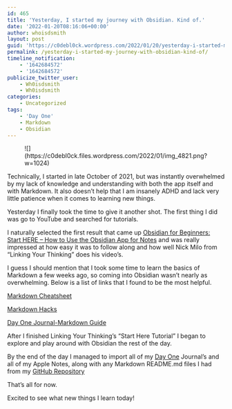 ```yaml
---
id: 465
title: 'Yesterday, I started my journey with Obsidian. Kind of.'
date: '2022-01-20T08:16:06+00:00'
author: whoisdsmith
layout: post
guid: 'https://c0debl0ck.wordpress.com/2022/01/20/yesterday-i-started-my-journey-with-obsidian-kind-of/'
permalink: /yesterday-i-started-my-journey-with-obsidian-kind-of/
timeline_notification:
    - '1642684572'
    - '1642684572'
publicize_twitter_user:
    - Wh0isdsmith
    - Wh0isdsmith
categories:
    - Uncategorized
tags:
    - 'Day One'
    - Markdown
    - Obsidian
---
```


<figure class="wp-block-image size-large">![](https://c0debl0ck.files.wordpress.com/2022/01/img_4821.png?w=1024)</figure>Technically, I started in late October of 2021, but was instantly overwhelmed by my lack of knowledge and understanding with both the app itself and with Markdown. It also doesn’t help that I am insanely ADHD and lack very little patience when it comes to learning new things.

Yesterday I finally took the time to give it another shot. The first thing I did was go to YouTube and searched for tutorials.

I naturally selected the first result that came up [Obsidian for Beginners: Start HERE – How to Use the Obsidian App for Notes](https://www.youtube.com/watch?v=QgbLb6QCK88) and was really impressed at how easy it was to follow along and how well Nick Milo from “Linking Your Thinking” does his video’s.

I guess I should mention that I took some time to learn the basics of Markdown a few weeks ago, so coming into Obsidian wasn’t nearly as overwhelming. Below is a list of links that I found to be the most helpful.

[Markdown Cheatsheet](https://www.markdownguide.org/cheat-sheet)

[Markdown Hacks](https://www.markdownguide.org/hacks)

[Day One Journal-Markdown Guide](https://help.dayoneapp.com/en/articles/440596-markdown-guide)

After I finished Linking Your Thinking’s “Start Here Tutorial” I began to explore and play around with Obsidian the rest of the day.

By the end of the day I managed to import all of my [Day One](https://dayoneapp.com/) Journal’s and all of my Apple Notes, along with any Markdown README.md files I had from my [GitHub Repository](https://github.com/p4rk0ur)

That’s all for now.

Excited to see what new things I learn today!
